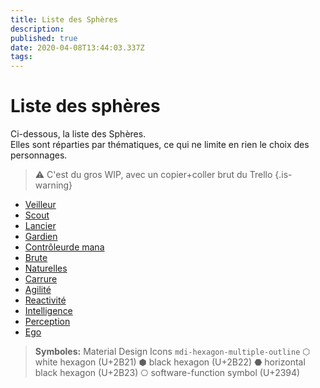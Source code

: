 ```yaml
---
title: Liste des Sphères
description: 
published: true
date: 2020-04-08T13:44:03.337Z
tags: 
---
```


# Liste des sphères

Ci-dessous, la liste des Sphères.  
Elles sont réparties par thématiques, ce qui ne limite en rien le choix des personnages. 

> ⚠️ C'est du gros WIP, avec un copier+coller brut du Trello
{.is-warning}

- [Veilleur](./../sphères-liste/veilleur)
- [Scout](scout)
- [Lancier](lancier)
- [Gardien](gardien)
- [Contrôleurde mana](controleur-de-mana)
- [Brute](brute)
- [Naturelles](naturelles)
- [Carrure](carrure)
- [Agilité](agilite)
- [Reactivité](reactivite)
- [Intelligence](intelligence)
- [Perception](perception)
- [Ego](ego)

> **Symboles:**
<i class="mdi mdi-hexagon-multiple-outline"></i>  Material Design Icons `mdi-hexagon-multiple-outline`
⬡ white hexagon (U+2B21)
⬢ black hexagon (U+2B22)
⬣ horizontal black hexagon (U+2B23)
⎔ software-function symbol (U+2394)
